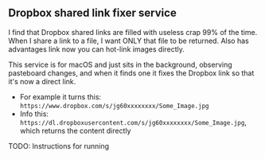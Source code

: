 ## Dropbox shared link fixer service


I find that Dropbox shared links are filled with useless crap 99% of the time.  When I share a link to a file, I want ONLY that file to be returned.  Also has advantages link now you can hot-link images directly.


This service is for macOS and just sits in the background, observing pasteboard changes, and when it finds one it fixes the Dropbox link so that it's now a direct link.

- For example it turns this: `https://www.dropbox.com/s/jg60xxxxxxxx/Some_Image.jpg`
- Info this: `https://dl.dropboxusercontent.com/s/jg60xxxxxxxx/Some_Image.jpg`, which returns the content directly

TODO:
Instructions for running

